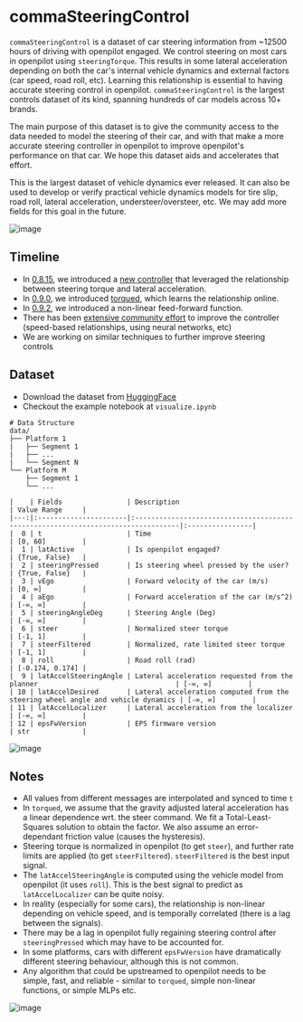 # commaSteeringControl

`commaSteeringControl` is a dataset of car steering information from ~12500 hours of driving with openpilot engaged. We control steering on most 
cars in openpilot using `steeringTorque`. This results in some lateral acceleration depending on both the car's internal vehicle dynamics and external factors (car speed, road roll, 
etc). Learning this relationship is essential to having accurate steering control in openpilot. `commaSteeringControl` is the largest controls dataset of its kind, spanning 
hundreds of car models across 10+ brands.

The main purpose of this dataset is to give the community access to the data needed to model the steering of their car, and with that make a more accurate steering controller in openpilot to improve openpilot's performance on that car. We hope this dataset aids 
and accelerates that effort.

This is the largest dataset of vehicle dynamics ever released. It can also be used to develop or verify practical vehicle dynamics models for tire slip, road roll, lateral acceleration, understeer/oversteer, etc. We may add more fields for this goal in the future.

![image](https://github.com/commaai/comma-steering-control/assets/1649262/c6f18767-26ac-4bc8-ab60-afdae197a300)


## Timeline
- In [0.8.15](https://blog.comma.ai/0815release/#torque-controller),
we introduced a [new controller](https://github.com/commaai/openpilot/blob/master/selfdrive/controls/lib/latcontrol_torque.py) that leveraged the relationship between 
steering torque and lateral acceleration.
- In [0.9.0](https://blog.comma.ai/090release/#torqued-an-auto-tuner-for-lateral-control), we introduced 
[torqued](https://github.com/commaai/openpilot/blob/master/selfdrive/locationd/torqued.py), which learns the relationship online.
- In [0.9.2](https://blog.comma.ai/092release/#chevrolet-bolt-euv), we introduced a non-linear feed-forward function.
- There has been [extensive community effort](https://github.com/twilsonco/openpilot/tree/log-info) to improve the controller (speed-based relationships, using neural networks, etc)
- We are working on similar techniques to further improve steering controls  

## Dataset
- Download the dataset from [HuggingFace](https://huggingface.co/datasets/commaai/commaSteeringControl/tree/main/data)
- Checkout the example notebook at `visualize.ipynb`
```
# Data Structure
data/
├── Platform 1
|   ├── Segment 1
|   ├── ...
|   └── Segment N
└── Platform M
    ├── Segment 1
    └── ...

|    | Fields                | Description                                                                      | Value Range     |
|---:|:----------------------|:---------------------------------------------------------------------------------|:----------------|
|  0 | t                     | Time                                                                             | [0, 60]         |
|  1 | latActive             | Is openpilot engaged?                                                            | {True, False}   |
|  2 | steeringPressed       | Is steering wheel pressed by the user?                                           | {True, False}   |
|  3 | vEgo                  | Forward velocity of the car (m/s)                                                | [0, ∞]          |
|  4 | aEgo                  | Forward acceleration of the car (m/s^2)                                          | [-∞, ∞]         |
|  5 | steeringAngleDeg      | Steering Angle (Deg)                                                             | [-∞, ∞]         |
|  6 | steer                 | Normalized steer torque                                                          | [-1, 1]         |
|  7 | steerFiltered         | Normalized, rate limited steer torque                                            | [-1, 1]         |
|  8 | roll                  | Road roll (rad)                                                                  | [-0.174, 0.174] |
|  9 | latAccelSteeringAngle | Lateral acceleration requested from the planner                                  | [-∞, ∞]         |
| 10 | latAccelDesired       | Lateral acceleration computed from the steering wheel angle and vehicle dynamics | [-∞, ∞]         |
| 11 | latAccelLocalizer     | Lateral acceleration from the localizer                                          | [-∞, ∞]         |
| 12 | epsFwVersion          | EPS firmware version                                                             | str             |

```

![image](https://github.com/commaai/comma-steering-control/assets/1649262/f0195877-48ad-4664-85d6-7b2df12eb3d0)


## Notes
- All values from different messages are interpolated and synced to time `t`
- In `torqued`, we assume that the gravity adjusted lateral acceleration has a linear dependence wrt. the steer command. We fit a Total-Least-Squares solution to obtain the factor. We also assume an error-dependant friction value (causes the hysteresis).
- Steering torque is normalized in openpilot (to get `steer`), and further rate limits are applied (to get `steerFiltered`). `steerFiltered` is the best input signal.
- The `latAccelSteeringAngle` is computed using the vehicle model from openpilot (it uses `roll`). This is the best signal to predict as `latAccelLocalizer` can be quite noisy.
- In reality (especially for some cars), the relationship is non-linear depending on vehicle speed, and is temporally correlated (there is a lag between the signals).
- There may be a lag in openpilot fully regaining steering control after `steeringPressed` which may have to be accounted for.
- In some platforms, cars with different `epsFwVersion` have dramatically different steering behaviour, although this is not common.
- Any algorithm that could be upstreamed to openpilot needs to be simple, fast, and reliable - similar to `torqued`, simple non-linear functions, or simple MLPs etc.

![image](https://github.com/commaai/comma-steering-control/assets/1649262/03905b06-6894-4b67-bd5b-77b1de552e62)
